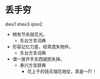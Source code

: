# 丢手穷
dieu1 sheu3 qion2
+ 稍有节余就花光。
  * 东台方言词典
+ 形容记忆力差，经常遗失物件。
  * 东台方言词典
+ 谓一放开手东西就损失掉。
  * 泰兴方言辞典
    - 花上千的钱买烟花炮仗，真是～吖！
